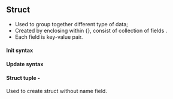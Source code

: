 ## Struct

- Used to group together different type of data;
- Created by enclosing within {}, consist of collection of fields .
- Each field is key-value pair.

#### Init syntax

#### Update syntax

#### Struct tuple - 

Used to create struct without name field.